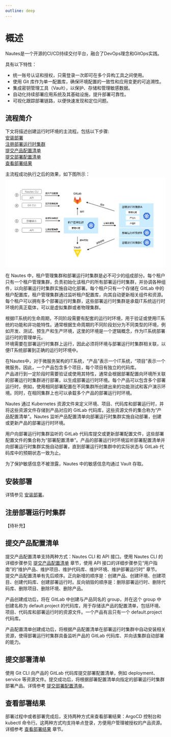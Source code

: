 ```yaml
---
outline: deep
---
```

# 概述

Nautes是一个开源的CI/CD持续交付平台，融合了DevOps理念和GitOps实践。

具有以下特性：
- 统一账号认证和授权，只需登录一次即可在多个异构工具之间使用。
- 使用 Git 库作为单一配置库，确保环境配置的一致性和应用变更的可追溯性。
- 集成密钥管理工具（Vault），以保护、存储和管理敏感数据。
- 自动化持续部署应用系统及其基础设施，提升部署可靠性。
- 可视化跟踪部署链路，以便快速发现和定位问题。

## 流程简介
下文将描述创建运行时环境的主流程。包括以下步骤:  
[安装部署](#安装部署)  
[注册部署运行时集群](#注册部署运行时集群)  
[提交产品配置清单](#提交产品配置清单)  
[提交部署配置清单](#提交部署清单)  
[查看部署结果](#查看部署结果)  

主流程成功执行之后的效果，如下图所示：
![directive syntax graph](./../images/user-guide-overview-1.png)

在 Nautes 中，租户管理集群和部署运行时集群是必不可少的组成部分。每个租户只有一个租户管理集群，负责初始化该租户的所有部署运行时集群，并协调各种组件，以向部署运行时集群实施自动化部署。每个租户只有一个存储在 GitLab 中的租户配置库，租户管理集群通过监听租户配置库，向其自动更新相关组件和资源。  
每个租户可以拥有多个部署运行时集群，这些部署运行时集群是承载IT系统运行时环境的真正载体，可以是虚拟集群或者物理集群。  

根据IT系统的生命周期，不同阶段需要有配套的运行时环境，用于验证或使用IT系统的功能和非功能特性。通常根据生命周期的不同阶段划分为不同类型的环境，例如开发、测试、预生产和生产环境，这里的环境是一个逻辑概念，作为IT系统部署运行时的管理单元。  
环境需要在部署运行时集群上运行，因此必须将环境与部署运行时集群相关联，以便IT系统部署到正确的运行时环境中。  

在Nautes中，对于微服务架构的IT系统，“产品”表示一个IT系统，“项目”表示一个微服务。因此，一个产品包含多个项目，每个项目有独立的代码库。  
产品进行到一定阶段时需要验证或使用其特性，通常会根据部署配置向环境所关联的部署运行时集群进行部署，以生成部署运行时环境。每个产品可以包含多个部署运行时，例如，使用相同部署配置在不同集群所创建出来的功能测试和客户演示环境。同时，在相同集群上也可以承载多个产品的部署运行时环境。    

Nautes 通过 Kubernetes 资源文件来定义环境、项目、代码库和部署运行时，并将这些资源文件存储到产品对应的 GitLab 代码库，这些资源文件的集合称为“产品配置清单”。Nautes 监听产品配置清单向部署运行时集群实施自动部署，创建或更新产品的部署运行时环境。  

用户向部署运行时集群监听的 GitLab 代码库提交或更新部署配置文件，这些部署配置文件的集合称为“部署配置清单”。产品的部署运行时环境监听部署配置清单并向部署运行时集群实施自动部署，直到部署运行时集群中的实际状态与 GitLab 代码库中的预期状态一致为止。  

为了保护敏感信息不被泄露，Nautes 中的敏感信息均通过 Vault 存取。    

## 安装部署
详情参见 [安装部署](quickstart-03.md)。

## 注册部署运行时集群
【待补充】

## 提交产品配置清单
提交产品配置清单支持两种方式：Nautes CLI 和 API 接口。使用 Nautes CLI 的详细步骤参见 [提交产品配置清单](quickstart-01.md#提交产品配置清单) 章节，使用 API 接口的详细步骤参见“用户指南”的“维护产品、维护项目、维护代码库、维护环境、维护部署运行时” 章节。  
提交产品配置清单有先后顺序。正向新增的顺序是：创建产品、创建环境、创建项目、创建代码库、创建部署运行时。反向销毁的顺序是：删除部署运行时、删除代码库、删除项目、删除环境、删除产品。  

产品创建成功后，将在 GitLab 中创建与产品同名的 group，并在这个 group 中创建名称为 default.project 的代码库，用于存储该产品的配置清单，包括环境、项目、代码库和部署运行时的资源文件。一个产品有且只有一个 default.project 代码库。  

产品配置清单创建成功后，将根据产品配置清单在部署运行时集群中自动安装相关资源，使得部署运行时集群具备监听产品的 GitLab 代码库、并向该集群自动部署的能力。

## 提交部署清单 
使用 Git CLI 向产品的 GitLab 代码库提交部署配置清单，例如 deployment、service 等资源文件。提交成功后，将根据部署配置清单向指定的部署运行时集群部署产品。详情参考 [提交部署配置清单](quickstart-01.md#提交部署配置清单)。

## 查看部署结果  
部署过程中或者部署完成后，支持两种方式来查看部署结果：ArgoCD 控制台和 kubectl 命令行。这两种方式均支持单点登录，方便用户管理被授权的产品资源。详细参考 [查看部署结果](user-guide-06.md) 章节。